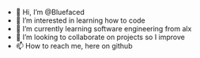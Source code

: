 - 👋 Hi, I’m @Bluefaced
- 👀 I’m interested in learning how to code
- 🌱 I’m currently learning software engineering from alx
- 💞️ I’m looking to collaborate on projects so I improve
- 📫 How to reach me, here on github

<!---
Bluefaced/Bluefaced is a ✨ special ✨ repository because its `README.md` (this file) appears on your GitHub profile.
You can click the Preview link to take a look at your changes.
--->
